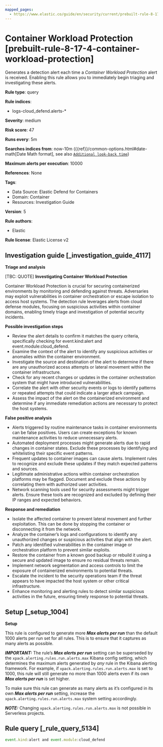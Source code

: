 ```yaml
---
mapped_pages:
  - https://www.elastic.co/guide/en/security/current/prebuilt-rule-8-17-4-container-workload-protection.html
---
```


# Container Workload Protection [prebuilt-rule-8-17-4-container-workload-protection]

Generates a detection alert each time a *Container Workload Protection* alert is received. Enabling this rule allows you to immediately begin triaging and investigating these alerts.

**Rule type**: query

**Rule indices**:

* logs-cloud_defend.alerts-*

**Severity**: medium

**Risk score**: 47

**Runs every**: 5m

**Searches indices from**: now-10m ({{ref}}/common-options.html#date-math[Date Math format], see also [`Additional look-back time`](docs-content://solutions/security/detect-and-alert/create-detection-rule.md#rule-schedule))

**Maximum alerts per execution**: 10000

**References**: None

**Tags**:

* Data Source: Elastic Defend for Containers
* Domain: Container
* Resources: Investigation Guide

**Version**: 5

**Rule authors**:

* Elastic

**Rule license**: Elastic License v2

## Investigation guide [_investigation_guide_4117]

**Triage and analysis**

[TBC: QUOTE]
**Investigating Container Workload Protection**

Container Workload Protection is crucial for securing containerized environments by monitoring and defending against threats. Adversaries may exploit vulnerabilities in container orchestration or escape isolation to access host systems. The detection rule leverages alerts from cloud defense modules, focusing on suspicious activities within container domains, enabling timely triage and investigation of potential security incidents.

**Possible investigation steps**

* Review the alert details to confirm it matches the query criteria, specifically checking for event.kind:alert and event.module:cloud_defend.
* Examine the context of the alert to identify any suspicious activities or anomalies within the container environment.
* Investigate the source and destination of the alert to determine if there are any unauthorized access attempts or lateral movement within the container infrastructure.
* Check for any recent changes or updates in the container orchestration system that might have introduced vulnerabilities.
* Correlate the alert with other security events or logs to identify patterns or repeated attempts that could indicate a larger attack campaign.
* Assess the impact of the alert on the containerized environment and determine if any immediate remediation actions are necessary to protect the host systems.

**False positive analysis**

* Alerts triggered by routine maintenance tasks in container environments can be false positives. Users can create exceptions for known maintenance activities to reduce unnecessary alerts.
* Automated deployment processes might generate alerts due to rapid changes in container states. Exclude these processes by identifying and whitelisting their specific event patterns.
* Frequent updates to container images can cause alerts. Implement rules to recognize and exclude these updates if they match expected patterns and sources.
* Legitimate administrative actions within container orchestration platforms may be flagged. Document and exclude these actions by correlating them with authorized user activities.
* Network scanning tools used for security assessments might trigger alerts. Ensure these tools are recognized and excluded by defining their IP ranges and expected behaviors.

**Response and remediation**

* Isolate the affected container to prevent lateral movement and further exploitation. This can be done by stopping the container or disconnecting it from the network.
* Analyze the container’s logs and configurations to identify any unauthorized changes or suspicious activities that align with the alert.
* Patch any identified vulnerabilities in the container image or orchestration platform to prevent similar exploits.
* Restore the container from a known good backup or rebuild it using a secure and updated image to ensure no residual threats remain.
* Implement network segmentation and access controls to limit the exposure of containerized environments to potential threats.
* Escalate the incident to the security operations team if the threat appears to have impacted the host system or other critical infrastructure.
* Enhance monitoring and alerting rules to detect similar suspicious activities in the future, ensuring timely response to potential threats.


## Setup [_setup_1004]

**Setup**

This rule is configured to generate more ***Max alerts per run*** than the default 1000 alerts per run set for all rules. This is to ensure that it captures as many alerts as possible.

***IMPORTANT:*** The rule’s ***Max alerts per run*** setting can be superseded by the `xpack.alerting.rules.run.alerts.max` Kibana config setting, which determines the maximum alerts generated by *any* rule in the Kibana alerting framework. For example, if `xpack.alerting.rules.run.alerts.max` is set to 1000, this rule will still generate no more than 1000 alerts even if its own ***Max alerts per run*** is set higher.

To make sure this rule can generate as many alerts as it’s configured in its own ***Max alerts per run*** setting, increase the `xpack.alerting.rules.run.alerts.max` system setting accordingly.

***NOTE:*** Changing `xpack.alerting.rules.run.alerts.max` is not possible in Serverless projects.


## Rule query [_rule_query_5134]

```js
event.kind:alert and event.module:cloud_defend
```


